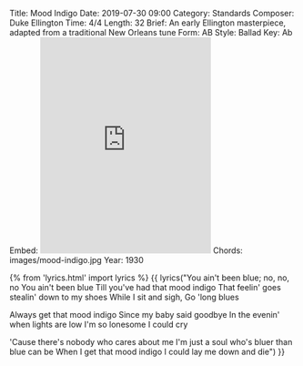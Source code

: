 Title: Mood Indigo
Date: 2019-07-30 09:00
Category: Standards
Composer: Duke Ellington
Time: 4/4
Length: 32
Brief: An early Ellington masterpiece, adapted from a traditional New Orleans tune
Form: AB
Style: Ballad
Key: Ab
Embed: <iframe src="https://open.spotify.com/embed/user/thatdavidmiller/playlist/6A6x8zM7pf0nweC4uF3PNy" width="300" height="380" frameborder="0" allowtransparency="true" allow="encrypted-media"></iframe>
Chords: images/mood-indigo.jpg
Year: 1930

{% from 'lyrics.html' import lyrics %}
{{ lyrics("You ain't been blue; no, no, no
You ain't been blue
Till you've had that mood indigo
That feelin' goes stealin' down to my shoes
While I sit and sigh, Go 'long blues

Always get that mood indigo
Since my baby said goodbye
In the evenin' when lights are low
I'm so lonesome I could cry

'Cause there's nobody who cares about me
I'm just a soul who's bluer than blue can be
When I get that mood indigo
I could lay me down and die") }}

